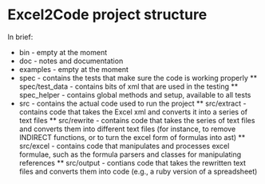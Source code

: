 # Excel2Code project structure

In brief:

* bin - empty at the moment
* doc - notes and documentation
* examples - empty at the moment
* spec - contains the tests that make sure the code is working properly
** spec/test_data - contains bits of xml that are used in the testing
** spec_helper - contains global methods and setup, available to all tests
* src - contains the actual code used to run the project
** src/extract - contains code that takes the Excel xml and converts it into a series of text files
** src/rewrite - contains code that takes the series of text files and converts them into different text files (for instance, to remove INDIRECT functions, or to turn the excel form of formulas into ast)
** src/excel - contains code that manipulates and processes excel formulae, such as the formula parsers and classes for manipulating references
** src/output - contians code that takes the rewritten text files and converts them into code (e.g., a ruby version of a spreadsheet)